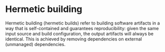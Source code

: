 # Hermetic building

Hermetic building (hermetic builds) refer to building software artifacts in a way that is self-contained and guarantees reproducibility: given the same input source and build configuration, the output artifacts will always be identical. This is achieved by removing dependencies on external (unmanaged) dependencies.
